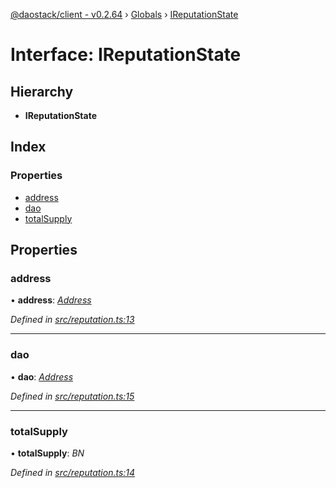 [@daostack/client - v0.2.64](../README.md) › [Globals](../globals.md) › [IReputationState](ireputationstate.md)

# Interface: IReputationState

## Hierarchy

* **IReputationState**

## Index

### Properties

* [address](ireputationstate.md#address)
* [dao](ireputationstate.md#dao)
* [totalSupply](ireputationstate.md#totalsupply)

## Properties

###  address

• **address**: *[Address](../globals.md#address)*

*Defined in [src/reputation.ts:13](https://github.com/daostack/client/blob/9d69996/src/reputation.ts#L13)*

___

###  dao

• **dao**: *[Address](../globals.md#address)*

*Defined in [src/reputation.ts:15](https://github.com/daostack/client/blob/9d69996/src/reputation.ts#L15)*

___

###  totalSupply

• **totalSupply**: *BN*

*Defined in [src/reputation.ts:14](https://github.com/daostack/client/blob/9d69996/src/reputation.ts#L14)*
